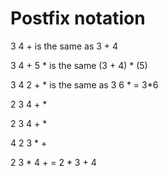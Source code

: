 # Postfix notation

3 4 + is the same as 3 + 4

3 4 + 5 * is the same (3 + 4) * (5)

3 4 2 + * is the same as 3 6 *  = 3*6


2 3 4 + *

2 3 4 + *

4 2 3 * +

2 3 * 4 + = 2 * 3 + 4



